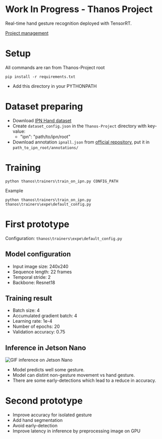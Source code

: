 # Work In Progress - Thanos Project
Real-time hand gesture recognition deployed with TensorRT.

[Project management](https://www.notion.so/tonynguyen/Thanos-Project-fca58bc5858a458b88f05487f23a7515)


# Setup

All commands are ran from Thanos-Project root

```
pip install -r requirements.txt
```
- Add this directory in your PYTHONPATH


# Dataset preparing
- Download [IPN Hand dataset](https://gibranbenitez.github.io/IPN_Hand/)
- Create `dataset_config.json` in the `Thanos-Project` directory with key-value:
    - "ipn": "path/to/ipn/root"
- Download annotation `ipnall.json` from [official repository](https://github.com/GibranBenitez/IPN-hand/blob/master/annotation_ipnGesture/ipnall.json), put it in `path_to_ipn_root/annotations/` 


# Training
```
python thanos\trainers\train_on_ipn.py CONFIG_PATH
```
Example
```
python thanos\trainers\train_on_ipn.py thanos\trainers\expe\default_config.py
```

# First prototype

Configuration: `thanos\trainers\expe\default_config.py`

## Model configuration
- Input image size: 240x240
- Sequence length: 22 frames
- Temporal stride: 2
- Backbone: Resnet18


## Training result
- Batch size: 4
- Accumulated gradient batch: 4
- Learning rate: 1e-4
- Number of epochs: 20
- Validation accuracy: 0.75

## Inference in Jetson Nano
![GIF inference on Jetson Nano](images/jetson_nano_camera_inference.gif)

- Model predicts well some gesture.
- Model can distint non-gesture movement vs hand gesture.
- There are some early-detections which lead to a reduce in accuracy.

# Second prototype
- Improve accuracy for isolated gesture
- Add hand segmentation
- Avoid early-detection
- Improve latency in inference by preprocessing image on GPU